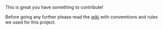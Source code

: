 This is great you have something to contribute! 

Before going any further please read the [wiki](https://github.com/iluwatar/java-design-patterns/wiki)
with convemtions and rules we used for this project.
